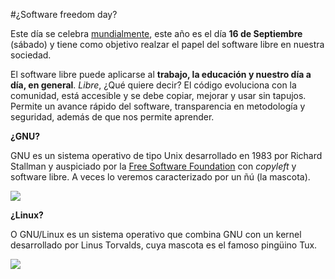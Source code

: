 #¿Software freedom day?

Este día se celebra [mundialmente](https://www.softwarefreedomday.org/), este año es el día **16 de Septiembre** (sábado) y tiene como objetivo realzar el papel del software libre en nuestra sociedad. 

El software libre puede aplicarse al **trabajo, la educación y nuestro día a día, en general**. _Libre_, ¿Qué quiere decir? El código evoluciona con la comunidad, está accesible y se debe copiar, mejorar y usar sin tapujos. Permite un avance rápido del software, transparencia en metodología y seguridad, además de que nos permite aprender. 

**¿GNU?**

GNU es un sistema operativo de tipo Unix desarrollado en 1983 por Richard Stallman y auspiciado por la [Free Software Foundation](https://www.fsf.org/?set_language=es) con _copyleft_ y software libre. A veces lo veremos caracterizado por un ñú (la mascota). 

![](https://upload.wikimedia.org/wikipedia/commons/thumb/2/22/Heckert_GNU_white.svg/1200px-Heckert_GNU_white.svg.png)

**¿Linux?**

O GNU/Linux es un sistema operativo que combina GNU con un kernel desarrollado por Linus Torvalds, cuya mascota es el famoso pingüino Tux. 

![](https://upload.wikimedia.org/wikipedia/commons/thumb/3/3a/Tux_Mono.svg/848px-Tux_Mono.svg.png)


